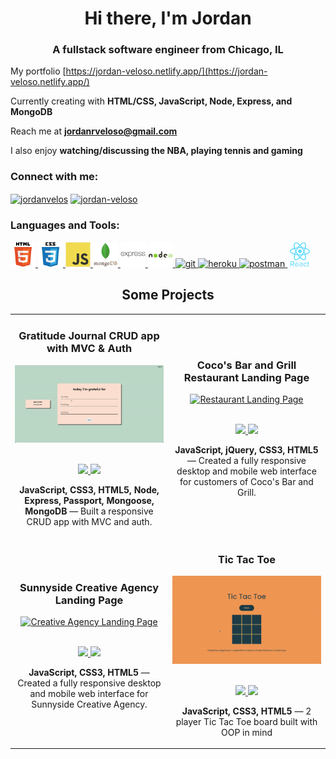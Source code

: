 <h1 align="center">Hi there, I'm Jordan</h1>
<h3 align="center">A fullstack software engineer from Chicago, IL</h3>

My portfolio [https://jordan-veloso.netlify.app/](https://jordan-veloso.netlify.app/)

Currently creating with **HTML/CSS, JavaScript, Node, Express, and MongoDB**

Reach me at **jordanrveloso@gmail.com**

I also enjoy **watching/discussing the NBA, playing tennis and gaming**

<h3 align="left">Connect with me:</h3>
<p align="left">
<a href="https://twitter.com/jordanvelos" target="blank"><img align="center" src="https://raw.githubusercontent.com/rahuldkjain/github-profile-readme-generator/master/src/images/icons/Social/twitter.svg" alt="jordanvelos" height="30" width="40" /></a>
<a href="https://linkedin.com/in/jordan-veloso" target="blank"><img align="center" src="https://raw.githubusercontent.com/rahuldkjain/github-profile-readme-generator/master/src/images/icons/Social/linked-in-alt.svg" alt="jordan-veloso" height="30" width="40" /></a>
</p>

<h3 align="left">Languages and Tools:</h3>
<p align="left"> <a href="https://www.w3.org/html/" target="_blank" rel="noreferrer"> <img src="https://raw.githubusercontent.com/devicons/devicon/master/icons/html5/html5-original-wordmark.svg" alt="html5" width="40" height="40"/> </a> <a href="https://www.w3schools.com/css/" target="_blank" rel="noreferrer"> <img src="https://raw.githubusercontent.com/devicons/devicon/master/icons/css3/css3-original-wordmark.svg" alt="css3" width="40" height="40"/> </a> <a href="https://developer.mozilla.org/en-US/docs/Web/JavaScript" target="_blank" rel="noreferrer"> <img src="https://raw.githubusercontent.com/devicons/devicon/master/icons/javascript/javascript-original.svg" alt="javascript" width="40" height="40"/> </a> <a href="https://www.mongodb.com/" target="_blank" rel="noreferrer"> <img src="https://raw.githubusercontent.com/devicons/devicon/master/icons/mongodb/mongodb-original-wordmark.svg" alt="mongodb" width="40" height="40"/> </a> <a href="https://expressjs.com" target="_blank" rel="noreferrer"> <img src="https://raw.githubusercontent.com/devicons/devicon/master/icons/express/express-original-wordmark.svg" alt="express" width="40" height="40"/> </a> <a href="https://nodejs.org" target="_blank" rel="noreferrer"> <img src="https://raw.githubusercontent.com/devicons/devicon/master/icons/nodejs/nodejs-original-wordmark.svg" alt="nodejs" width="40" height="40"/> </a> <a href="https://git-scm.com/" target="_blank" rel="noreferrer"> <img src="https://www.vectorlogo.zone/logos/git-scm/git-scm-icon.svg" alt="git" width="40" height="40"/> </a> <a href="https://heroku.com" target="_blank" rel="noreferrer"> <img src="https://www.vectorlogo.zone/logos/heroku/heroku-icon.svg" alt="heroku" width="40" height="40"/> </a> <a href="https://postman.com" target="_blank" rel="noreferrer"> <img src="https://www.vectorlogo.zone/logos/getpostman/getpostman-icon.svg" alt="postman" width="40" height="40"/> </a> <a href="https://reactjs.org/" target="_blank" rel="noreferrer"> <img src="https://raw.githubusercontent.com/devicons/devicon/master/icons/react/react-original-wordmark.svg" alt="react" width="40" height="40"/> </a> </p>

<!--Project Section -->

<h2 align="center">Some Projects </h2>
<div align="center">
<table>
<tr>
<td width="50%">
<h3 align="center" color="white">Gratitude Journal CRUD app with MVC & Auth</h2>
<div align="center" >  
<a href='https://gratitude-journal-crud-auth.herokuapp.com/' target="_blank">
<img src="gratitude-journal.gif" alt="Gratitude Journal Demo" height="auto" width="100%" />
</a>
<br>
<br>
<p>
<a href="https://github.com/jrveloso/gratitude-journal-CRUD-Auth-app" target="_blank">
<img src="https://img.shields.io/badge/Code-lightgrey?style=for-the-badge&logo=github"/>
</a>  
<a href="https://gratitude-journal-crud-auth.herokuapp.com/" target="_blank">
<img src="https://img.shields.io/badge/-website-green?style=for-the-badge&color=005da8"/>
</a>
</p>
<p><strong>JavaScript, CSS3, HTML5, Node, Express, Passport, Mongoose, MongoDB</strong> — Built a responsive CRUD app with MVC and auth.</p>
</div>
</td>
<td width="50%">
<h3 align="center" color="white">Coco's Bar and Grill Restaurant Landing Page</h2>
<div align="center" >  
<a href='https://cocos-bar-and-grill-restaurant.netlify.app/' target="_blank">
<img src="restaurant.gif" alt="Restaurant Landing Page" height="auto" width="100%" />
</a>
<br>
<br>
<p>
<a href="https://github.com/jrveloso/restaurant-landing-page" target="_blank">
<img src="https://img.shields.io/badge/Code-lightgrey?style=for-the-badge&logo=github"/>
</a>  
<a href="https://cocos-bar-and-grill-restaurant.netlify.app/" target="_blank">
<img src="https://img.shields.io/badge/-website-green?style=for-the-badge&color=005da8"/>
</a>
</p>
<p><strong>JavaScript, jQuery, CSS3, HTML5</strong> — Created a fully responsive desktop and mobile web interface for customers of Coco's Bar and Grill.</p>
</div>
<tr>
</td>
<td width="50%">
<h3 align="center" color="white">Sunnyside Creative Agency Landing Page</h2>
<div align="center" >  
<a href='https://sunnyside-creatives-agency-challenge.netlify.app/' target="_blank">
<img src="sunnyside.gif" alt="Creative Agency Landing Page" height="auto" width="100%" />
</a>
<br>
<br>
<p>
<a href="https://github.com/jrveloso/sunnyside-landing-page" target="_blank">
<img src="https://img.shields.io/badge/Code-lightgrey?style=for-the-badge&logo=github"/>
</a>  
<a href="https://sunnyside-creatives-agency-challenge.netlify.app/" target="_blank">
<img src="https://img.shields.io/badge/-website-green?style=for-the-badge&color=005da8"/>
</a>
</p>
<p><strong>JavaScript, CSS3, HTML5</strong> — Created a fully responsive desktop and mobile web interface for Sunnyside Creative Agency.</p>
</div>
</td>
<td width="50%">
<h3 align="center" color="white">Tic Tac Toe</h2>
<div align="center" >  
<a href='https://tictactoebattle.netlify.app/' target="_blank">
<img src="tictactoe.gif" alt="tic tac toe board" height="auto" width="100%" />
</a>
<br>
<br>
<p>
<a href="https://github.com/jrveloso/tic-tac-toe/tree/main" target="_blank">
<img src="https://img.shields.io/badge/Code-lightgrey?style=for-the-badge&logo=github"/>
</a>  
<a href="https://tictactoebattle.netlify.app/" target="_blank">
<img src="https://img.shields.io/badge/-website-green?style=for-the-badge&color=005da8"/>
</a>
</p>
<p><strong>JavaScript, CSS3, HTML5</strong> — 2 player Tic Tac Toe board built with OOP in mind</p>
</div>
</td>
<tr>
<!---- coming
<td width="50%">
<h3 align="center" color="white">Coming Soon</h2>
<div align="center" >  
<a href='#'>
<img src="tianyi-ma-WiONHd_zYI4-unsplash.jpg" alt="Photo by Tianyi Ma on Unsplash" height="auto" width="100%" />
</a>
<br>
<br>
<p>
<a href="https://www.google.com" target="_blank">
<img src="https://img.shields.io/badge/Code-lightgrey?style=for-the-badge&logo=github"/>
</a>  
<a href="https://www.google.com" target="_blank">
<img src="https://img.shields.io/badge/-website-green?style=for-the-badge&color=005da8"/>
</a>
</p>
<p><strong></strong> - </p>
</div>
---->
</table>
